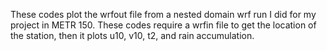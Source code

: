 These codes plot the wrfout file from a nested domain wrf run I did for my project in METR 150. These codes require a wrfin file to get the location of the station, then it plots u10, v10, t2, and rain accumulation. 
